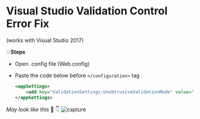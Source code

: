# Visual Studio Validation Control Error Fix 
(works with Visual Studio 2017)

:boom:**Steps**
* Open .config file (Web.config)
* Paste the code below before ```</configuration>``` tag

  ```xml
  <appSettings>
      <add key="ValidationSettings:UnobtrusiveValidationMode" value="None"></add>
  </appSettings>
   ```

_May look like this_ 
:bow:
:point_down: 
![capture](https://user-images.githubusercontent.com/9783913/31308766-ee6b36f0-ab99-11e7-8ea9-ec1d11c8fb90.PNG)
